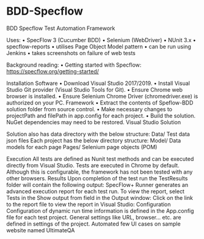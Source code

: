 # BDD-Specflow
BDD Specflow Test Automation Framework

Uses:
•	SpecFlow 3 (Cucumber BDD)
•	Selenium (WebDriver)
•	NUnit 3.x
•	specflow-reports
•	utilises Page Object Model pattern
•	can be run using Jenkins
•	takes screenshots on failure of web tests

Background reading:
•	Getting started with Specflow: https://specflow.org/getting-started/

Installation
Software
•	Download Visual Studio 2017/2019.
•	Install Visual Studio Git provider (Visual Studio Tools for Git).
•	Ensure Chrome web browser is installed.
•	Ensure Selenium Chrome Driver (chromedriver.exe) is authorized on your PC.
Framework
•	Extract the contents of Speflow-BDD solution folder from source control.
•	Make necessary changes to projectPath and filePath in app.config for each project.
•	Build the solution. NuGet dependencies may need to be restored.
Visual Studio Solution

Solution also has data directory with the below structure:
Data/
    Test data json files
Each project has the below directory structure:
Model/
    Data models for each page
Pages/
    Selenium page objects (POM)
    
Execution
All tests are defined as Nunit test methods and can be executed directly from Visual Studio.
Tests are executed in Chrome by default. Although this is configurable, the framework has not been tested with any other browsers.
Results
Upon completion of the test run the TestResults folder will contain the following output:
SpecFlow+ Runner generates an advanced execution report for each test run. To view the report, select Tests in the Show output from field in the Output window:
Click on the link to the report file to view the report in Visual Studio:
Configuration
Configuration of dynamic run time information is defined in the App.config file for each test project.
General settings like URL, browser... etc. are defined in settings of the project.
Automated few UI cases on sample website named UltimateQA

